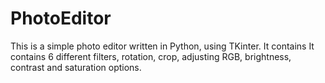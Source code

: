 # PhotoEditor
This is a simple photo editor written in Python, using TKinter. It contains 
It contains 6 different filters, rotation, crop, adjusting RGB, brightness, contrast and saturation options.
